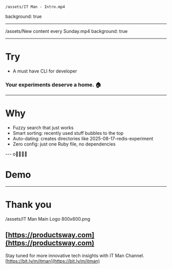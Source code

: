 	/assets/IT Man - Intro.mp4
background: true

---

/assets/New content every Sunday.mp4
background: true

---

# Try

- A must have CLI for developer

### Your experiments deserve a home. 🏠  

---

# Why

- Fuzzy search that just works
- Smart sorting: recently used stuff bubbles to the top
- Auto-dating: creates directories like 2025-08-17-redis-experiment
- Zero config: just one Ruby file, no dependencies

--- o
# Demo  

---

# Thank you

/assets/IT Man Main Logo 800x600.png

## [https://productsway.com](https://productsway.com)

Stay tuned for more innovative tech insights with IT Man Channel.
[https://bit.ly/m/itman](https://bit.ly/m/itman)
